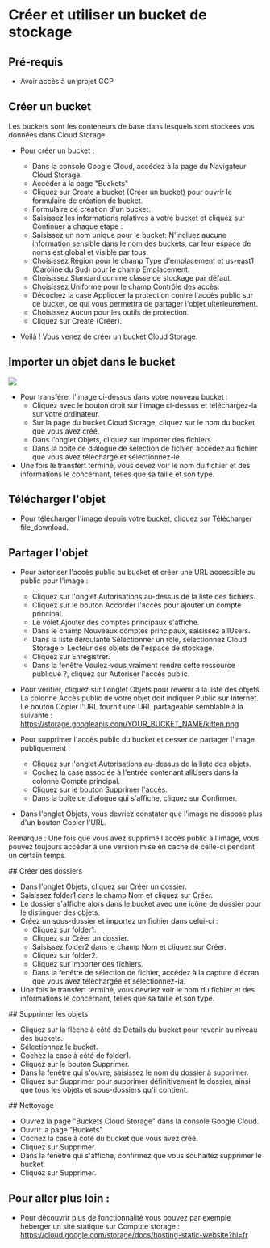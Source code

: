 # Créer et utiliser un bucket de stockage

## Pré-requis

* Avoir accès à un projet GCP 

## Créer un bucket

Les buckets sont les conteneurs de base dans lesquels sont stockées vos données dans Cloud Storage.

* Pour créer un bucket :

  *  Dans la console Google Cloud, accédez à la page du Navigateur Cloud Storage.
  *  Accéder à la page "Buckets"
  *  Cliquez sur Create a bucket (Créer un bucket) pour ouvrir le formulaire de création de bucket.
  *  Formulaire de création d'un bucket.
  *  Saisissez les informations relatives à votre bucket et cliquez sur Continuer à chaque étape :
    * Saisissez un nom unique pour le bucket: N'incluez aucune information sensible dans le nom des buckets, car leur espace de noms est global et visible par tous.
    * Choisissez Région pour le champ Type d'emplacement et us-east1 (Caroline du Sud) pour le champ Emplacement.
    * Choisissez Standard comme classe de stockage par défaut.
    * Choisissez Uniforme pour le champ Contrôle des accès.
    * Décochez la case Appliquer la protection contre l'accès public sur ce bucket, ce qui vous permettra de partager l'objet ultérieurement.
    * Choisissez Aucun pour les outils de protection.
  * Cliquez sur Create (Créer).

* Voilà ! Vous venez de créer un bucket Cloud Storage.

## Importer un objet dans le bucket

![](https://cloud.google.com/static/storage/images/kitten.png?hl=fr)

* Pour transférer l'image ci-dessus dans votre nouveau bucket :
  * Cliquez avec le bouton droit sur l'image ci-dessus et téléchargez-la sur votre ordinateur.
  * Sur la page du bucket Cloud Storage, cliquez sur le nom du bucket que vous avez créé.
  * Dans l'onglet Objets, cliquez sur Importer des fichiers.
  * Dans la boîte de dialogue de sélection de fichier, accédez au fichier que vous avez téléchargé et sélectionnez-le.
* Une fois le transfert terminé, vous devez voir le nom du fichier et des informations le concernant, telles que sa taille et son type.

## Télécharger l'objet

* Pour télécharger l'image depuis votre bucket, cliquez sur Télécharger file_download.

## Partager l'objet

* Pour autoriser l'accès public au bucket et créer une URL accessible au public pour l'image :
  * Cliquez sur l'onglet Autorisations au-dessus de la liste des fichiers.
  * Cliquez sur le bouton Accorder l'accès pour ajouter un compte principal.
  * Le volet Ajouter des comptes principaux s'affiche.
  * Dans le champ Nouveaux comptes principaux, saisissez allUsers.
  * Dans la liste déroulante Sélectionner un rôle, sélectionnez Cloud Storage > Lecteur des objets de l'espace de stockage.
  * Cliquez sur Enregistrer.
  * Dans la fenêtre Voulez-vous vraiment rendre cette ressource publique ?, cliquez sur Autoriser l'accès public.
* Pour vérifier, cliquez sur l'onglet Objets pour revenir à la liste des objets. La colonne Accès public de votre objet doit indiquer Public sur Internet. Le bouton Copier l'URL fournit une URL partageable semblable à la suivante : https://storage.googleapis.com/YOUR_BUCKET_NAME/kitten.png
* Pour supprimer l'accès public du bucket et cesser de partager l'image publiquement :
  * Cliquez sur l'onglet Autorisations au-dessus de la liste des objets.
  * Cochez la case associée à l'entrée contenant allUsers dans la colonne Compte principal.
  * Cliquez sur le bouton Supprimer l'accès.
  * Dans la boîte de dialogue qui s'affiche, cliquez sur Confirmer.

* Dans l'onglet Objets, vous devriez constater que l'image ne dispose plus d'un bouton Copier l'URL.

Remarque : Une fois que vous avez supprimé l'accès public à l'image, vous pouvez toujours accéder à une version mise en cache de celle-ci pendant un certain temps.

## Créer des dossiers

* Dans l'onglet Objets, cliquez sur Créer un dossier.
* Saisissez folder1 dans le champ Nom et cliquez sur Créer.
* Le dossier s'affiche alors dans le bucket avec une icône de dossier pour le distinguer des objets.
* Créez un sous-dossier et importez un fichier dans celui-ci :
  * Cliquez sur folder1.
  * Cliquez sur Créer un dossier.
  * Saisissez folder2 dans le champ Nom et cliquez sur Créer.
  * Cliquez sur folder2.
  * Cliquez sur Importer des fichiers.
  * Dans la fenêtre de sélection de fichier, accédez à la capture d'écran que vous avez téléchargée et sélectionnez-la.
* Une fois le transfert terminé, vous devriez voir le nom du fichier et des informations le concernant, telles que sa taille et son type.

## Supprimer les objets

* Cliquez sur la flèche à côté de Détails du bucket pour revenir au niveau des buckets.
* Sélectionnez le bucket.
* Cochez la case à côté de folder1.
* Cliquez sur le bouton Supprimer.
* Dans la fenêtre qui s'ouvre, saisissez le nom du dossier à supprimer.
* Cliquez sur Supprimer pour supprimer définitivement le dossier, ainsi que tous les objets et sous-dossiers qu'il contient.

## Nettoyage

* Ouvrez la page "Buckets Cloud Storage" dans la console Google Cloud.
* Ouvrir la page "Buckets"
* Cochez la case à côté du bucket que vous avez créé.
* Cliquez sur Supprimer.
* Dans la fenêtre qui s'affiche, confirmez que vous souhaitez supprimer le bucket.
* Cliquez sur Supprimer.

## Pour aller plus loin :
* Pour découvrir plus de fonctionnalité vous pouvez par exemple héberger un site statique sur Compute storage : https://cloud.google.com/storage/docs/hosting-static-website?hl=fr  
